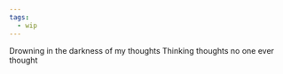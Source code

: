 ```yaml
---
tags:
  - wip
---
```


Drowning in the darkness of my thoughts
Thinking thoughts no one ever thought